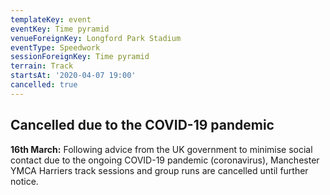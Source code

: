 ```yaml
---
templateKey: event
eventKey: Time pyramid
venueForeignKey: Longford Park Stadium
eventType: Speedwork
sessionForeignKey: Time pyramid
terrain: Track
startsAt: '2020-04-07 19:00'
cancelled: true
---
```

## Cancelled due to the COVID-19 pandemic

**16th March:** Following advice from the UK government to minimise social
 contact due to the ongoing COVID-19 pandemic (coronavirus), Manchester YMCA 
 Harriers track sessions and group runs are cancelled until further notice.
